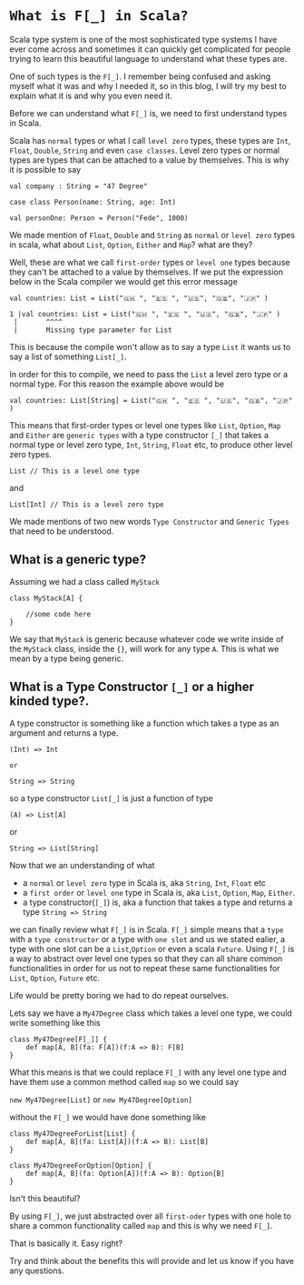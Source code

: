 # `What is F[_] in Scala?`

Scala type system is one of the most sophisticated type systems I have ever come across and sometimes it can quickly get complicated for people trying to learn this beautiful language to understand what these types are. 

One of such types is the `F[_]`. I remember being confused and asking myself what it was and why I needed it, so in this blog, I will try my best to explain what it is and why you even need it.

Before we can understand what `F[_]` is, we need to first understand types in Scala. 

Scala has `normal` types or what I call `level zero` types, these types are `Int`, `Float`, `Double`, `String` and even `case classes`. Level zero types or normal types are types that can be attached to a value by themselves. This is why it is possible to say

```
val company : String = "47 Degree"

case class Person(name: String, age: Int)

val personOne: Person = Person("Fede", 1000)
```

We made mention of `Float`, `Double` and `String` as `normal` or `level zero` types in scala, what about `List`, `Option`, `Either` and `Map`? what are they?

Well, these are what we call `first-order` types or `level one` types because they can't be attached to a value by themselves. If we put the expression below in the Scala compiler we would get this error message 

```
val countries: List = List("🇬🇭 ", "🇪🇸 ", "🇺🇸", "🇬🇧", "🇯🇵" )

1 |val countries: List = List("🇬🇭 ", "🇪🇸 ", "🇺🇸", "🇬🇧", "🇯🇵" )
 |       ^^^^
 |       Missing type parameter for List
 ```

This is because the compile won't allow as to say a type 
`List` it wants us to say a list of something `List[_]`.

In order for this to compile, we need to pass the `List` a level zero type or a normal type. For this reason the example above would be

```
val countries: List[String] = List("🇬🇭 ", "🇪🇸 ", "🇺🇸", "🇬🇧", "🇯🇵" )
```

This means that first-order types or level one types like `List`, `Option`, `Map` and `Either` are `generic types` with a type constructor `[_]` that takes a normal type or level zero type, `Int`, `String`, `Float` etc, to produce other level zero types.

```
List // This is a level one type
```
and

```
List[Int] // This is a level zero type
```

We made mentions of two new words `Type Constructor` and `Generic Types` that need to be understood.


## What is a generic type?


Assuming we had a class called `MyStack`

```
class MyStack[A] {

    //some code here
}
```

We say that `MyStack` is generic because whatever code we write inside of the `MyStack` class, inside the `{}`, will work for any type `A`. This is what we mean by a type being generic.


## What is a Type Constructor `[_]` or a higher kinded type?.

A type constructor is something like a function which takes a type as an argument and returns a type.

```
(Int) => Int  

or

String => String
```

so a type constructor `List[_]` is just a function of type

`(A) => List[A]`

or 

`String => List[String]`

Now that we an understanding of what 

- a `normal` or `level zero` type in Scala is, aka `String`, `Int`, `Float` etc 
- a `first order` or `level one` type in Scala is, aka 
`List`, `Option`, `Map`, `Either`.
- a type constructor(`[_]`) is, aka a function that takes a type and returns a type `String => String`

we can finally review what `F[_]` is in Scala. `F[_]` simple means that a `type` with a `type constructor` or a type with `one slot` and us we stated ealier, a type with one slot can be a `List`,`Option` or even a scala `Future`. Using `F[_]` is a way to abstract over level one types so that they can all share common functionalities in order for us not to repeat these same  functionalities for `List`, `Option`, `Future` etc. 

Life would be pretty boring we had to do  repeat ourselves.

Lets say we have a `My47Degree` class which takes a level one type, we could write something like this

```
class My47Degree[F[_]] {
    def map[A, B](fa: F[A])(f:A => B): F[B]
}
```

What this means is that we could replace `F[_]` with any level one type and have them use a common method called `map` so we could say

`new My47Degree[List]` or `new My47Degree[Option]`

without the `F[_]` we would have done something like

```
class My47DegreeForList[List] {
    def map[A, B](fa: List[A])(f:A => B): List[B]
}

class My47DegreeForOption[Option] {
    def map[A, B](fa: Option[A])(f:A => B): Option[B]
}
```

Isn't this beautiful?

By using `F[_]`, we just abstracted over all `first-oder` types with one hole to share a common functionality called `map` and this is why we need `F[_]`.

That is basically it. Easy right?

Try and think about the benefits this will provide and let us know if you have any questions.